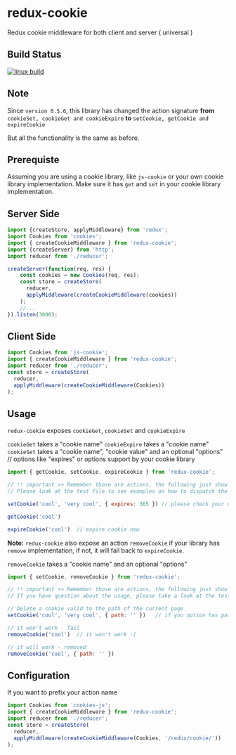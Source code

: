 # redux-cookie
Redux cookie middleware for both client and server ( universal )

## Build Status
[![linux build](https://travis-ci.org/iroy2000/redux-cookie.svg?branch=master)](https://travis-ci.org/iroy2000/redux-cookie)

## Note
Since `version 0.5.6`, this library has changed the action signature 
**from** `cookieSet, cookieGet and cookieExpire` 
**to** `setCookie, getCookie and expireCookie`

But all the functionality is the same as before. 

## Prerequiste
Assuming you are using a cookie library, like `js-cookie` or your own cookie library implementation.
Make sure it has `get` and `set` in your cookie library implementation.

## Server Side
```javascript
import {createStore, applyMiddleware} from 'redux';
import Cookies from 'cookies';
import { createCookieMiddleware } from 'redux-cookie';
import {createServer} from 'http';
import reducer from './reducer';

createServer(function(req, res) {
    const cookies = new Cookies(req, res);
    const store = createStore(
      reducer,
      applyMiddleware(createCookieMiddleware(cookies))
    );
    //...
}).listen(3000);
```

## Client Side
```javascript
import Cookies from 'js-cookie';
import { createCookieMiddleware } from 'redux-cookie';
import reducer from './reducer';
const store = createStore(
  reducer,
  applyMiddleware(createCookieMiddleware(Cookies))
);
```

## Usage
`redux-cookie` exposes `cookieGet`, `cookieSet` and `cookieExpire`

`cookieGet` takes a "cookie name"
`cookieExpire` takes a "cookie name"
`cookieSet` takes a "cookie name", "cookie value" and an optional "options"  // options like "expires" or options support by your cookie library

```javascript
import { getCookie, setCookie, expireCookie } from 'redux-cookie';

// !! important >> Remember those are actions, the following just show you what it does
// Please look at the test file to see examples on how to dispatch the action

setCookie('cool', 'very cool', { expires: 365 }) // please check your cookie library for what is supported

getCookie('cool')

expireCookie('cool')  // expire cookie now

```

**Note:** `redux-cookie` also expose an action `removeCookie` if your library has `remove` implementation, 
if not, it will fall back to `expireCookie`.

`removeCookie` takes a "cookie name" and an optional "options"

```javascript
import { setCookie, removeCookie } from 'redux-cookie';

// !! important >> Remember those are actions, the following just show you what it does
// If you have question about the usage, please take a look at the test file

// Delete a cookie valid to the path of the current page
setCookie('cool', 'very cool', { path: '' })   // if you option has path

// it won't work - fail
removeCookie('cool')  // it won't work :(

// it will work - removed
removeCookie('cool', { path: '' }) 

```

## Configuration

If you want to prefix your action name

```javascript
import Cookies from 'cookies-js';
import { createCookieMiddleware } from 'redux-cookie';
import reducer from './reducer';
const store = createStore(
  reducer,
  applyMiddleware(createCookieMiddleware(Cookies, '/redux/cookie/'))
);
```
